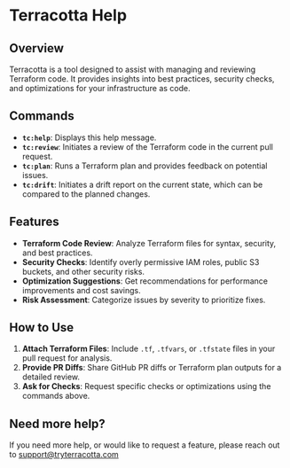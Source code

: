 # Terracotta Help

## Overview

Terracotta is a tool designed to assist with managing and reviewing Terraform code. It provides insights into best practices, security checks, and optimizations for your infrastructure as code.

## Commands

- **`tc:help`**: Displays this help message.
- **`tc:review`**: Initiates a review of the Terraform code in the current pull request.
- **`tc:plan`**: Runs a Terraform plan and provides feedback on potential issues.
- **`tc:drift`**: Initiates a drift report on the current state, which can be compared to the planned changes.

## Features

- **Terraform Code Review**: Analyze Terraform files for syntax, security, and best practices.
- **Security Checks**: Identify overly permissive IAM roles, public S3 buckets, and other security risks.
- **Optimization Suggestions**: Get recommendations for performance improvements and cost savings.
- **Risk Assessment**: Categorize issues by severity to prioritize fixes.

## How to Use

1. **Attach Terraform Files**: Include `.tf`, `.tfvars`, or `.tfstate` files in your pull request for analysis.
2. **Provide PR Diffs**: Share GitHub PR diffs or Terraform plan outputs for a detailed review.
3. **Ask for Checks**: Request specific checks or optimizations using the commands above.

## Need more help?

If you need more help, or would like to request a feature, please reach out to [support@tryterracotta.com](mailto:support@tryterracotta.com)
